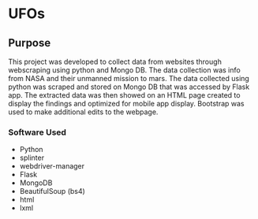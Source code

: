 # UFOs
## Purpose
This project was developed to collect data from websites through webscraping using python and Mongo DB. The data collection was info from NASA and their unmanned mission to mars. The data collected using python was scraped and stored on Mongo DB that was accessed by Flask app. The extracted data was then showed on an HTML page created to display the findings and optimized for mobile app display.  Bootstrap was used to make additional edits to the webpage.


### Software Used
* Python 
* splinter 
* webdriver-manager 
* Flask 
* MongoDB 
* BeautifulSoup (bs4) 
* html
* lxml 

